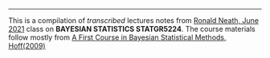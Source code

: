 
********************************************************
This is a compilation of *transcribed* lectures notes from [Ronald Neath, June 2021](http://stat.columbia.edu/department-directory/name/ronald-neath/) class on **BAYESIAN STATISTICS STATGR5224**. The course materials follow mostly from [A First Course in Bayesian Statistical Methods, Hoff(2009)](https://pdhoff.github.io/book/)
